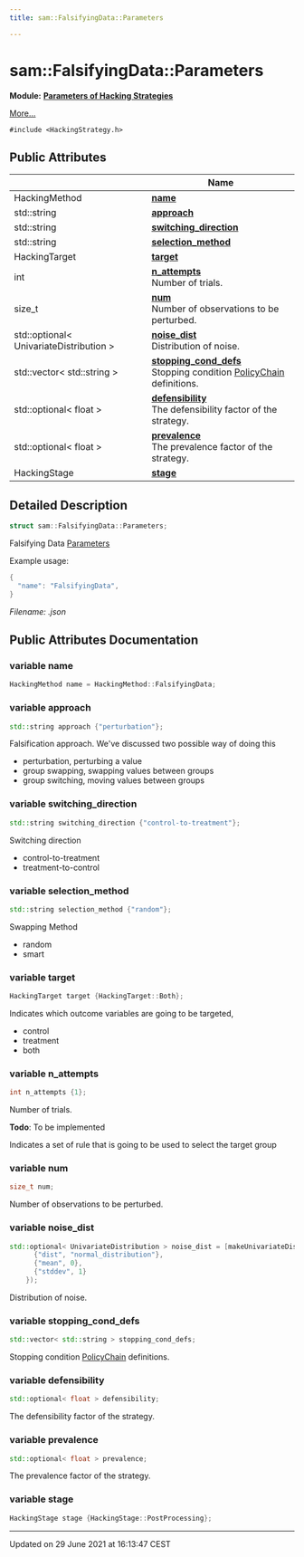 ```yaml
---
title: sam::FalsifyingData::Parameters

---
```


# sam::FalsifyingData::Parameters

**Module:** **[Parameters of Hacking Strategies](/doxygen/Modules/group___hacking_strategies_parameters/)**



 [More...](#detailed-description)


`#include <HackingStrategy.h>`

## Public Attributes

|                | Name           |
| -------------- | -------------- |
| HackingMethod | **[name](/doxygen/Classes/structsam_1_1_falsifying_data_1_1_parameters/#variable-name)**  |
| std::string | **[approach](/doxygen/Classes/structsam_1_1_falsifying_data_1_1_parameters/#variable-approach)**  |
| std::string | **[switching_direction](/doxygen/Classes/structsam_1_1_falsifying_data_1_1_parameters/#variable-switching_direction)**  |
| std::string | **[selection_method](/doxygen/Classes/structsam_1_1_falsifying_data_1_1_parameters/#variable-selection_method)**  |
| HackingTarget | **[target](/doxygen/Classes/structsam_1_1_falsifying_data_1_1_parameters/#variable-target)**  |
| int | **[n_attempts](/doxygen/Classes/structsam_1_1_falsifying_data_1_1_parameters/#variable-n_attempts)** <br>Number of trials.  |
| size_t | **[num](/doxygen/Classes/structsam_1_1_falsifying_data_1_1_parameters/#variable-num)** <br>Number of observations to be perturbed.  |
| std::optional< UnivariateDistribution > | **[noise_dist](/doxygen/Classes/structsam_1_1_falsifying_data_1_1_parameters/#variable-noise_dist)** <br>Distribution of noise.  |
| std::vector< std::string > | **[stopping_cond_defs](/doxygen/Classes/structsam_1_1_falsifying_data_1_1_parameters/#variable-stopping_cond_defs)** <br>Stopping condition [PolicyChain]() definitions.  |
| std::optional< float > | **[defensibility](/doxygen/Classes/structsam_1_1_falsifying_data_1_1_parameters/#variable-defensibility)** <br>The defensibility factor of the strategy.  |
| std::optional< float > | **[prevalence](/doxygen/Classes/structsam_1_1_falsifying_data_1_1_parameters/#variable-prevalence)** <br>The prevalence factor of the strategy.  |
| HackingStage | **[stage](/doxygen/Classes/structsam_1_1_falsifying_data_1_1_parameters/#variable-stage)**  |

## Detailed Description

```cpp
struct sam::FalsifyingData::Parameters;
```


Falsifying Data [Parameters](/doxygen/Classes/structsam_1_1_falsifying_data_1_1_parameters/)

Example usage: 

```cpp
{
  "name": "FalsifyingData",
}
```

_Filename: .json_

## Public Attributes Documentation

### variable name

```cpp
HackingMethod name = HackingMethod::FalsifyingData;
```


### variable approach

```cpp
std::string approach {"perturbation"};
```


Falsification approach. We've discussed two possible way of doing this

* perturbation, perturbing a value
* group swapping, swapping values between groups
* group switching, moving values between groups 


### variable switching_direction

```cpp
std::string switching_direction {"control-to-treatment"};
```


Switching direction

* control-to-treatment
* treatment-to-control 


### variable selection_method

```cpp
std::string selection_method {"random"};
```


Swapping Method

* random
* smart 


### variable target

```cpp
HackingTarget target {HackingTarget::Both};
```


Indicates which outcome variables are going to be targeted,

* control
* treatment
* both 


### variable n_attempts

```cpp
int n_attempts {1};
```

Number of trials. 

**Todo**: To be implemented 

Indicates a set of rule that is going to be used to select the target group 


### variable num

```cpp
size_t num;
```

Number of observations to be perturbed. 

### variable noise_dist

```cpp
std::optional< UnivariateDistribution > noise_dist = [makeUnivariateDistribution](/doxygen/Files/_distributions_8h/#function-makeunivariatedistribution)({
      {"dist", "normal_distribution"},
      {"mean", 0},
      {"stddev", 1}
    });
```

Distribution of noise. 

### variable stopping_cond_defs

```cpp
std::vector< std::string > stopping_cond_defs;
```

Stopping condition [PolicyChain]() definitions. 

### variable defensibility

```cpp
std::optional< float > defensibility;
```

The defensibility factor of the strategy. 

### variable prevalence

```cpp
std::optional< float > prevalence;
```

The prevalence factor of the strategy. 

### variable stage

```cpp
HackingStage stage {HackingStage::PostProcessing};
```


-------------------------------

Updated on 29 June 2021 at 16:13:47 CEST